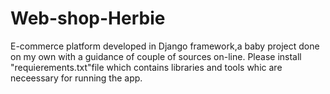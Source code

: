 # Web-shop-Herbie
E-commerce platform developed in Django framework,a baby project done on my own with a guidance of couple of sources on-line.
Please install "requierements.txt"file which contains libraries and tools whic are neceessary for running the app. 
